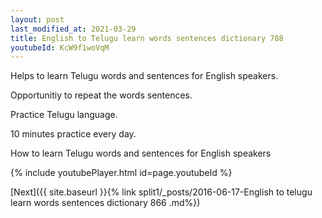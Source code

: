 ```yaml
---
layout: post
last_modified_at: 2021-03-29
title: English to Telugu learn words sentences dictionary 788 
youtubeId: KcW9f1woVqM
---
```

 
 
Helps to learn Telugu words and sentences for English speakers.

Opportunitiy to repeat the words sentences. 

Practice Telugu language. 
 
10 minutes practice every day. 
 
How to learn Telugu words and sentences for English speakers 
 
{% include youtubePlayer.html id=page.youtubeId %}
 
 
[Next]({{ site.baseurl }}{% link  split1/_posts/2016-06-17-English to telugu learn words sentences dictionary 866 .md%})
 
